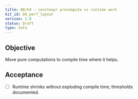 ```yaml
---
title: B8/k9 — constexpr precompute vs runtime work
kit_id: b8_perf_layout
version: 1.0
status: Draft
type: kata
---
```

## Objective
Move pure computations to compile time where it helps.
## Acceptance
- [ ] Runtime shrinks without exploding compile time; thresholds documented.
